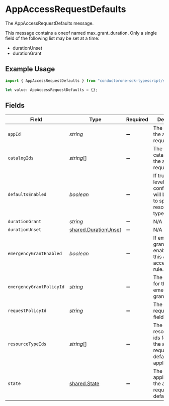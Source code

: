 # AppAccessRequestDefaults

The AppAccessRequestDefaults message.

This message contains a oneof named max_grant_duration. Only a single field of the following list may be set at a time:
  - durationUnset
  - durationGrant


## Example Usage

```typescript
import { AppAccessRequestDefaults } from "conductorone-sdk-typescript/sdk/models/shared";

let value: AppAccessRequestDefaults = {};
```

## Fields

| Field                                                                                    | Type                                                                                     | Required                                                                                 | Description                                                                              |
| ---------------------------------------------------------------------------------------- | ---------------------------------------------------------------------------------------- | ---------------------------------------------------------------------------------------- | ---------------------------------------------------------------------------------------- |
| `appId`                                                                                  | *string*                                                                                 | :heavy_minus_sign:                                                                       | The app id for the app access request rule                                               |
| `catalogIds`                                                                             | *string*[]                                                                               | :heavy_minus_sign:                                                                       | The request catalog ids for the app access request rule.                                 |
| `defaultsEnabled`                                                                        | *boolean*                                                                                | :heavy_minus_sign:                                                                       | If true the app level request configuration will be applied to specified resource types. |
| `durationGrant`                                                                          | *string*                                                                                 | :heavy_minus_sign:                                                                       | N/A                                                                                      |
| `durationUnset`                                                                          | [shared.DurationUnset](../../../sdk/models/shared/durationunset.md)                      | :heavy_minus_sign:                                                                       | N/A                                                                                      |
| `emergencyGrantEnabled`                                                                  | *boolean*                                                                                | :heavy_minus_sign:                                                                       | If emergency grants are enabled for this app access request rule.                        |
| `emergencyGrantPolicyId`                                                                 | *string*                                                                                 | :heavy_minus_sign:                                                                       | The policy id for the emergency grant policy.                                            |
| `requestPolicyId`                                                                        | *string*                                                                                 | :heavy_minus_sign:                                                                       | The requestPolicyId field.                                                               |
| `resourceTypeIds`                                                                        | *string*[]                                                                               | :heavy_minus_sign:                                                                       | The app resource type ids for which the app access request defaults are applied.         |
| `state`                                                                                  | [shared.State](../../../sdk/models/shared/state.md)                                      | :heavy_minus_sign:                                                                       | The last applied state of the app access request defaults.                               |